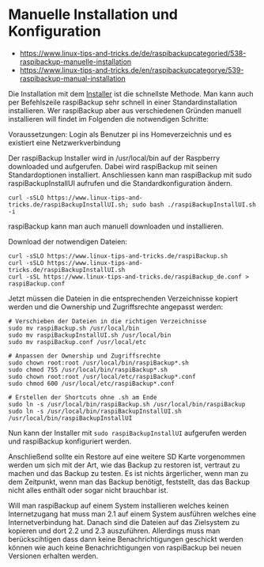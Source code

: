 # Manuelle Installation und Konfiguration

- <https://www.linux-tips-and-tricks.de/de/raspibackupcategoried/538-raspibackup-manuelle-installation>
- <https://www.linux-tips-and-tricks.de/en/raspibackupcategorye/539-raspibackup-manual-installation>

Die Installation mit dem [Installer](installation-in-5-minutes.md) ist die schnellste Methode.
Man kann auch per Befehlszeile raspiBackup sehr schnell in einer Standardinstallation installieren.
Wer raspiBackup aber aus verschiedenen Gründen manuell installieren will findet im Folgenden die notwendigen Schritte:

Voraussetzungen: Login als Benutzer pi ins Homeverzeichnis und es existiert eine Netzwerkverbindung

Der raspiBackup Installer wird in /usr/local/bin auf der Raspberry
downloaded und aufgerufen. Dabei wird raspiBackup mit seinen
Standardoptionen installiert. Anschliessen kann man raspiBackup mit sudo
raspiBackupInstallUI aufrufen und die Standardkonfiguration ändern.

    curl -sSLO https://www.linux-tips-and-tricks.de/raspiBackupInstallUI.sh; sudo bash ./raspiBackupInstallUI.sh -i

raspiBackup kann man auch manuell downloaden und installieren.

Download der notwendigen Dateien:

    curl -sSLO https://www.linux-tips-and-tricks.de/raspiBackup.sh
    curl -sSLO https://www.linux-tips-and-tricks.de/raspiBackupInstallUI.sh
    curl -sSL https://www.linux-tips-and-tricks.de/raspiBackup_de.conf > raspiBackup.conf

Jetzt müssen die Dateien in die entsprechenden Verzeichnisse kopiert werden und die Ownership und Zugriffsrechte angepasst werden:

    # Verschieben der Dateien in die richtigen Verzeichnisse
    sudo mv raspiBackup.sh /usr/local/bin
    sudo mv raspiBackupInstallUI.sh /usr/local/bin
    sudo mv raspiBackup.conf /usr/local/etc

    # Anpassen der Ownership und Zugriffsrechte
    sudo chown root:root /usr/local/bin/raspiBackup*.sh
    sudo chmod 755 /usr/local/bin/raspiBackup*.sh
    sudo chown root:root /usr/local/etc/raspiBackup*.conf
    sudo chmod 600 /usr/local/etc/raspiBackup*.conf

    # Erstellen der Shortcuts ohne .sh am Ende
    sudo ln -s /usr/local/bin/raspiBackup.sh /usr/local/bin/raspiBackup
    sudo ln -s /usr/local/bin/raspiBackupInstallUI.sh /usr/local/bin/raspiBackupInstallUI

Nun kann der Installer mit `sudo raspiBackupInstallUI` aufgerufen werden und raspiBackup konfiguriert werden.

Anschließend sollte ein Restore auf eine weitere SD Karte vorgenommen werden um
sich mit der Art, wie das Backup zu restoren ist, vertraut zu machen und das
Backup zu testen. Es ist nichts ärgerlicher, wenn man zu dem Zeitpunkt, wenn
man das Backup benötigt, feststellt, das das Backup nicht alles enthält oder
sogar nicht brauchbar ist.

Will man raspiBackup auf einem System installieren welches keinen
Internetzugang hat muss man 2.1 auf einem System ausführen welches eine
Internetverbindung hat. Danach sind die Dateien auf das Zielsystem zu kopieren
und dort 2.2 und 2.3 auszuführen. Allerdings muss man berückscihtigen dass dann
keine Benachrichtigungen geschickt werden können wie auch keine
Benachrichtigungen von raspiBackup bei neuen Versionen erhalten werden.
